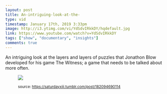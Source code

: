 ```yaml
---
layout: post
title: An-intriguing-look-at-the-
type: vid
timestamp: January 17th, 2019 3:33pm
image: http://i3.ytimg.com/vi/YdSdvIRkkDY/hqdefault.jpg
link: https://www.youtube.com/watch?v=YdSdvIRkkDY
tags: ["show", "documentary", "insights"]
comments: true
---
```

    
An intriguing look at the layers and layers of puzzles that Jonathon Blow developed for his game The Witness; a game that needs to be talked about more often.
<figure class="tmblr-full" data-orig-height="325" data-orig-width="500"><img src="https://64.media.tumblr.com/6225571dfe9b48c1d44a9d553bc631af/tumblr_inline_plhyo8uhOP1rnrp45_540.gif" data-orig-height="325" data-orig-width="500"/> 
  
<small>source: https://saturdayxiii.tumblr.com/post/182094690114</small>